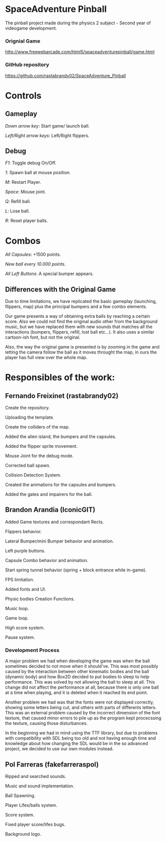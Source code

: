 # SpaceAdventure Pinball

The pinball project made during the physics 2 subject - Second year of videogame development.

### Orignial Game

http://www.freewebarcade.com/html5/spaceadventurepinball/game.html


### GitHub repository

https://github.com/rastabrandy02/SpaceAdventure_Pinball


# Controls

## Gameplay

*Down arrow key*: Start game/ launch ball.

*Left/Right arrow keys*: Left/Right flippers.

## Debug

*F1*: Toggle debug On/Off.

*1*: Spawn ball at mouse position.

*M*: Restart Player.

*Space*: Mouse joint.

*Q*: Refill ball.

*L*: Lose ball.

*R*: Reset player balls.

# Combos

*All Capsules*: +1500 points.

*New ball every 10.000 points.*

*All Left Buttons*: A special bumper appears.



## Differences with the Original Game

Due to time limitations, we have replicated  the basic gameplay (launching, flippers, map) plus the principal bumpers and a few combo elements.

Our game presents a way of obtaining extra balls by reaching a certain score. Also we could not find the original audio other from the background music, but we have replaced them with new sounds that matches all the interactions (bumpers, flippers, refill, lost ball etc...). It also uses a similar cartoon-ish font, but not the original.

Also, the way the original game is presented is by zooming in the game and letting the camera follow the ball as it moves throught the map, in ours the player has full view over the whole map.

# Responsibles of the work:

## Fernando Freixinet (rastabrandy02)

Create the repository.

Uploading the template.

Create the colliders of the map.

Added the alien island, the bumpers and the capsules.

Added the flipper sprite movement.

Mouse Joint for the debug mode.

Corrected ball spawn.

Collision Detection System.

Created the animations for the capsules and bumpers.

Added the gates and impairers for the ball.

## Brandon Arandia (IconicGIT)

Added Game textures and correspondant Rects.

Flippers behavior.

Lateral Bumper/mini Bumper behavior and animation.

Left purple buttons.

Capsule Combo behavior and animation.

Start spring tunnel behavior (spring + block entrance while in-game).

FPS limitation.

Added fonts and UI.

Physic bodies Creation Functions.

Music loop.

Game loop.

High score system.

Pause system.

### Development Process

A major problem we had when developing the game was when the ball sometimes decided to not move when it should've. This was most possibly caused by the interaction between other kinematic bodies and the ball (dynamic body) and how Box2D decided to put bodies to sleep to help performance. This was solved by not allowing the ball to sleep at all. This change did not affect the performance at all, because there is only one ball at a time when playing, and it is deleted when it reached its end point.

Another problem we had was that the fonts were not displayed correctly, showing some letters being cut, and others with parts of differents letters. This was an external problem caused by the incorrect dimension of the font texture, that caused minor errors to pile up as the program kept procecssing the texture, causing those disturbances.

In the beginning we had in mind using the TTF library, but due to problems with compatibility with SDL being too old and not having enough time and knowledge about how changing the SDL would be in the so advanced project, we decided to use our own modules instead.

## Pol Farreras (fakefarreraspol)

Ripped and searched sounds.

Music and sound implementation.

Ball Spawning.

Player Lifes/balls  system.

Score system.

Fixed player score/lifes bugs.

Background logo.






